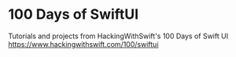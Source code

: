# 100 Days of SwiftUI 

Tutorials and projects from HackingWithSwift's 100 Days of Swift UI
https://www.hackingwithswift.com/100/swiftui
